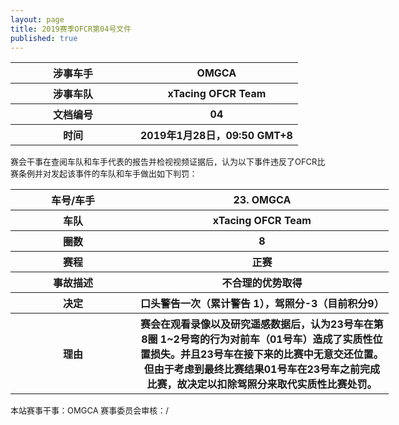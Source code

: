 ```yaml
---
layout: page
title: 2019赛季OFCR第04号文件
published: true
---
```

<font size="2">
<table style="width:120%">
    <col width="200">
	<tr>
		<th>涉事车手</th>
		<th>OMGCA</th>
    </tr>
    <tr>
		<th>涉事车队</th>
		<th>xTacing OFCR Team</th>
    </tr>
    <tr>
		<th>文档编号</th>
		<th>04</th>
    </tr>
    <tr>
		<th>时间</th>
		<th>2019年1月28日，09:50 GMT+8</th>
    </tr>
</table>
赛会干事在查阅车队和车手代表的报告并检视视频证据后，认为以下事件违反了OFCR比赛条例并对发起该事件的车队和车手做出如下判罚：
<table style="width:120%">
    <col width="200">
    <tr>
        <th>车号/车手</th>
        <th>23. OMGCA</th>
    </tr>
    <tr>
        <th>车队</th>
        <th>xTacing OFCR Team</th>
    </tr>
    <tr>
        <th>圈数</th>
        <th>8</th>
    </tr>
    <tr>
        <th>赛程</th>
        <th>正赛</th>
    </tr>
    <tr>
        <th>事故描述</th>
        <th>不合理的优势取得</th>
    </tr>
    <tr>
        <th>决定</th>
        <th>口头警告一次（累计警告 1），驾照分-3（目前积分9）</th>
    </tr>
    <tr>
        <th>理由</th>
        <th>赛会在观看录像以及研究遥感数据后，认为23号车在第8圈 1~2号弯的行为对前车（01号车）造成了实质性位置损失。并且23号车在接下来的比赛中无意交还位置。但由于考虑到最终比赛结果01号车在23号车之前完成比赛，故决定以扣除驾照分来取代实质性比赛处罚。</th>
    </tr>
</table>
本站赛事干事：OMGCA  
赛事委员会审核：/  
</font>